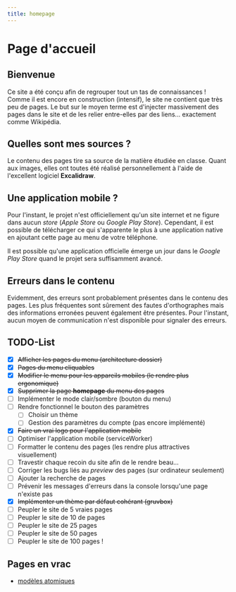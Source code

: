 ```yaml
---
title: homepage
---
```


# Page d'accueil
## Bienvenue
Ce site a été conçu afin de regrouper tout un tas de connaissances ! Comme il est encore en construction (intensif), le site ne contient que très peu de pages. Le but sur le moyen terme est d'injecter massivement des pages dans le site et de les relier entre-elles par des liens... exactement comme Wikipédia.

## Quelles sont mes sources ?
Le contenu des pages tire sa source de la matière étudiée en classe. Quant aux images, elles ont toutes été réalisé personnellement à l'aide de l'excellent logiciel **Excalidraw**.

## Une application mobile ?
Pour l'instant, le projet n'est officiellement qu'un site internet et ne figure dans aucun *store* (*Apple Store* ou *Google Play Store*). Cependant, il est possible de télécharger ce qui s'apparente le plus à une application native en ajoutant cette page au menu de votre téléphone.

Il est possible qu'une application officielle émerge un jour dans le *Google Play Store* quand le projet sera suffisamment avancé.

## Erreurs dans le contenu
Evidemment, des erreurs sont probablement présentes dans le contenu des pages. Les plus fréquentes sont sûrement des fautes d'orthographes mais des informations erronées peuvent également être présentes. Pour l'instant, aucun moyen de communication n'est disponible pour signaler des erreurs.

## TODO-List
- [x] ~~Afficher les pages du menu (architecture dossier)~~
- [x] ~~Pages du menu cliquables~~
- [x] ~~Modifier le menu pour les appareils mobiles (le rendre plus ergonomique)~~
- [x] ~~Supprimer la page **homepage** du menu des pages~~
- [ ] Implémenter le mode clair/sombre (bouton du menu)
- [ ] Rendre fonctionnel le bouton des paramètres
	- [ ] Choisir un thème
	- [ ] Gestion des paramètres du compte (pas encore implémenté)
- [x] ~~Faire un vrai logo pour l'application mobile~~
- [ ] Optimiser l'application mobile (serviceWorker)
- [ ] Formatter le contenu des pages (les rendre plus attractives visuellement)
- [ ] Travestir chaque recoin du site afin de le rendre beau...
- [ ] Corriger les bugs liés au *preview* des pages (sur ordinateur seulement)
- [ ] Ajouter la recherche de pages
- [ ] Prévenir les messages d'erreurs dans la console lorsqu'une page n'existe pas
- [x] ~~Implémenter un thème par défaut cohérant (gruvbox)~~
- [ ] Peupler le site de 5 vraies pages
- [ ] Peupler le site de 10 de pages
- [ ] Peupler le site de 25 pages
- [ ] Peupler le site de 50 pages
- [ ] Peupler le site de 100 pages !

## Pages en vrac
- [modèles atomiques](pages/chimie/modèles%20atomiques.md)